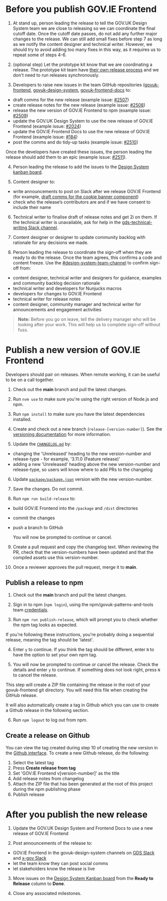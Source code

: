 # Before you publish GOV.IE Frontend

1. At stand up, person leading the release to tell the GOV.UK Design System team we are close to releasing so we can coordinate the final cutoff date. Once the cutoff date passes, do not add any further major changes to the release. We can still add small fixes before step 7 as long as we notify the content designer and technical writer. However, we should try to avoid adding too many fixes in this way, as it requires us to repeat some of steps 4-6.

2. (optional step) Let the prototype kit know that we are coordinating a release. The prototype kit team have [their own release process](https://github.com/alphagov/govuk-prototype-kit/tree/main/internal_docs) and we don't need to run releases synchronously.

3. Developers to raise new issues in the team GitHub repositories ([govuk-frontend](https://github.com/alphagov/govuk-frontend), [govuk-design-system](https://github.com/alphagov/govuk-design-system/issues/2024), [govuk-frontend-docs](https://github.com/alphagov/govuk-frontend-docs) to:
  - draft comms for the new release (example issue: [#2507](https://github.com/alphagov/govuk-frontend/issues/2507))
  - create release notes for the new release (example issue: [#2508](https://github.com/alphagov/govuk-frontend/issues/2508))
  - release the new version of GOV.IE Frontend to npm (example issue: [#2509](https://github.com/alphagov/govuk-frontend/issues/2509))
  - update the GOV.UK Design System to use the new release of GOV.IE Frontend (example issue: [#2024](https://github.com/alphagov/govuk-design-system/issues/2024))
  - update the GOV.IE Frontend Docs to use the new release of GOV.IE Frontend (example issue: [#184](https://github.com/alphagov/govuk-frontend-docs/issues/184))
  - post the comms and do tidy-up tasks (example issue: [#2510](https://github.com/alphagov/govuk-frontend/issues/2510))

  Once the developers have created these issues, the person leading the release should add them to an epic (example issue: [#2511](https://github.com/alphagov/govuk-frontend/issues/2511)).

4. Person leading the release to add the issues to the [Design System kanban board](https://github.com/orgs/alphagov/projects/4).

5. Content designer to:
  - write announcements to post on Slack after we release GOV.IE Frontend (for example, [draft comms for the cookie banner component](https://docs.google.com/document/d/1jVyMB7i94NOeflWaf3kE4Q4APMXGfluK3rOh74IHO08/edit))
  - check who the release’s contributors are and if we have consent to include their name

6. Technical writer to finalise draft of release notes and get 2i on them. If the technical writer is unavailable, ask for help in the [gds-technical-writing Slack channel](https://gds.slack.com/archives/CAD0R2NQG).

7. Content designer or designer to update community backlog with rationale for any decisions we made.

8. Person leading the release to coordinate the sign-off when they are ready to do the release. Once the team agrees, this confirms a code and content freeze. Use the [#design-system-team-channel](https://gds.slack.com/app_redirect?channel=design-system-team-channel) to confirm sign-off from:
  - content designer, technical writer and designers for guidance, examples and community backlog decision rationale
  - technical writer and developers for Nunjucks macros
  - developers for changes to GOV.IE Frontend
  - technical writer for release notes
  - content designer, community manager and technical writer for announcements and engagement activities

> **Note:** Before you go on leave, tell the delivery manager who will be looking after your work. This will help us to complete sign-off without fuss.

# Publish a new version of GOV.IE Frontend

Developers should pair on releases. When remote working, it can be useful to be on a call together.

1. Check out the **main** branch and pull the latest changes.

2. Run `nvm use` to make sure you're using the right version of Node.js and npm.

3. Run `npm install` to make sure you have the latest dependencies installed.

4. Create and check out a new branch (`release-[version-number]`). See the [versioning documentation](/docs/contributing/versioning.md) for more information.

5. Update the [`CHANGELOG.md`](../../CHANGELOG.md) by:
  - changing the 'Unreleased' heading to the new version-number and release-type - for example, '3.11.0 (Feature release)'
  - adding a new 'Unreleased' heading above the new version-number and release-type, so users will know where to add PRs to the changelog

6. Update [`package/package.json`](../../package/package.json) version with the new version-number.

7. Save the changes. Do not commit.

8. Run `npm run build-release` to:

- build GOV.IE Frontend into the `/package` and `/dist` directories
- commit the changes
- push a branch to GitHub

  You will now be prompted to continue or cancel.

9. Create a pull request and copy the changelog text.
   When reviewing the PR, check that the version-numbers have been updated and that the compiled assets use this version-number.

10. Once a reviewer approves the pull request, merge it to **main**.

## Publish a release to npm

1. Check out the **main** branch and pull the latest changes.

2. Sign in to npm (`npm login`), using the npm/govuk-patterns-and-tools team [credentials](https://github.com/alphagov/design-system-team-credentials/tree/main/npm/govuk-patterns-and-tools).

3. Run `npm run publish-release`, which will prompt you to check whether the npm tag looks as expected.

  If you're following these instructions, you're probably doing a sequential release, meaning
  the tag should be 'latest'.

4. Enter `y` to continue. If you think the tag should be different, enter `N` to have the option to set your own npm tag.

5. You will now be prompted to continue or cancel the release. Check the details and enter `y` to continue. If something does not look right, press `N` to cancel the release.
  
  This step will create a ZIP file containing the release in the root of your govuk-frontend git directory. You will need this file when creating the GitHub release.

  It will also automatically create a tag in Github which you can use to create a Github release in the following section.
  
6. Run `npm logout` to log out from npm.

## Create a release on Github

You can view the tag created during step 10 of creating the new version in the [Github interface](https://github.com/alphagov/govuk-frontend/tags). To create a new Github release, do the following:

1. Select the latest tag
2. Press **Create release from tag**
3. Set 'GOV.IE Frontend v[version-number]' as the title
4. Add release notes from changelog
5. Attach the ZIP file that has been generated at the root of this project during the npm publishing phase
6. Publish release

# After you publish the new release

1. Update the GOV.UK Design System and Frontend Docs to use a new release of GOV.IE Frontend

2. Post announcements of the release to:
  - GOV.IE Frontend in the govuk-design-system channels on [GDS Slack](https://gds.slack.com/app_redirect?channel=govuk-design-system) and [x-gov Slack](https://ukgovernmentdigital.slack.com/app_redirect?channel=govuk-design-system)
  - let the team know they can post social comms
  - let stakeholders know the release is live

3. Move issues on the [Design System Kanban board](https://github.com/orgs/alphagov/projects/4) from the **Ready to Release** column to **Done**.

4. Close any associated milestones.
